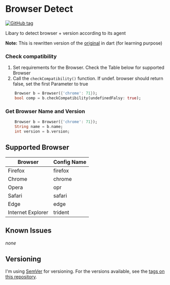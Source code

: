 # Browser Detect

[![GitHub tag](https://img.shields.io/github/tag/micschwarz/browserdetect-dart.svg)](https://github.com/micschwarz/browserdetect-dart)

Libary to detect browser + version according to its agent

__Note:__ This is rewritten version of the [original](https://github.com/micschwarz/browserdetect) in dart (for learning purpose)


### Check compatibility
1. Set requirements for the Browser. Check the Table below for supported Browser
2. Call the `checkCompatibility()` function. If undef. browser should return false, set the first Parameter to true 

```dart
    Browser b = Browser({'chrome': 71});
    bool comp = b.checkCompatibility(undefinedFalsy: true);
```

### Get Browser Name and Version
```dart
    Browser b = Browser({'chrome': 71});
    String name = b.name;
    int version = b.version;

```

## Supported Browser
| Browser           | Config Name   |
| ----------------- | ------------- |
| Firefox           | firefox       |
| Chrome            | chrome        |
| Opera             | opr           |
| Safari            | safari        |
| Edge              | edge          |
| Internet Explorer | trident       |

## Known Issues
_none_

## Versioning

I'm using [SemVer](http://semver.org/) for versioning. For the versions available, see the [tags on this repository](https://github.com/micschwarz/browserdetect/tags). 

